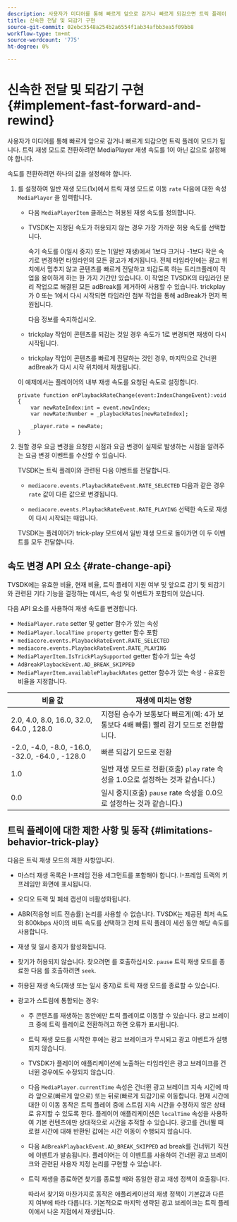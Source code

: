 ```yaml
---
description: 사용자가 미디어를 통해 빠르게 앞으로 감거나 빠르게 되감으면 트릭 플레이 모드가 됩니다. 트릭 재생 모드로 전환하려면 MediaPlayer 재생 속도를 1이 아닌 값으로 설정해야 합니다.
title: 신속한 전달 및 되감기 구현
source-git-commit: 02ebc3548a254b2a6554f1ab34afbb3ea5f09bb8
workflow-type: tm+mt
source-wordcount: '775'
ht-degree: 0%

---
```


# 신속한 전달 및 되감기 구현 {#implement-fast-forward-and-rewind}

사용자가 미디어를 통해 빠르게 앞으로 감거나 빠르게 되감으면 트릭 플레이 모드가 됩니다. 트릭 재생 모드로 전환하려면 MediaPlayer 재생 속도를 1이 아닌 값으로 설정해야 합니다.

속도를 전환하려면 하나의 값을 설정해야 합니다.

1. 를 설정하여 일반 재생 모드(1x)에서 트릭 재생 모드로 이동 `rate` 다음에 대한 속성 `MediaPlayer` 을 입력합니다.

   * 다음 `MediaPlayerItem` 클래스는 허용된 재생 속도를 정의합니다.
   * TVSDK는 지정된 속도가 허용되지 않는 경우 가장 가까운 허용 속도를 선택합니다.

     속기 속도를 0(일시 중지) 또는 1(일반 재생)에서 1보다 크거나 -1보다 작은 속기로 변경하면 타임라인의 모든 광고가 제거됩니다. 전체 타임라인에는 광고 위치에서 멈추지 않고 콘텐츠를 빠르게 전달하고 되감도록 하는 트리크플레이 작업을 용이하게 하는 한 가지 기간만 있습니다. 이 작업은 TVSDK의 타임라인 분리 작업으로 해결된 모든 adBreak를 제거하여 사용할 수 있습니다. trickplay가 0 또는 1에서 다시 시작되면 타임라인 첨부 작업을 통해 adBreak가 먼저 복원됩니다.

     다음 정보를 숙지하십시오.

   * trickplay 작업이 콘텐츠를 되감는 것일 경우 속도가 1로 변경되면 재생이 다시 시작됩니다.
   * trickplay 작업이 콘텐츠를 빠르게 전달하는 것인 경우, 마지막으로 건너뛴 adBreak가 다시 시작 위치에서 재생됩니다.

   이 예제에서는 플레이어의 내부 재생 속도를 요청된 속도로 설정합니다.

   ```
   private function onPlaybackRateChange(event:IndexChangeEvent):void { 
       var newRateIndex:int = event.newIndex; 
       var newRate:Number = _playbackRates[newRateIndex]; 
   
       _player.rate = newRate; 
   } 
   ```

1. 원할 경우 요금 변경을 요청한 시점과 요금 변경이 실제로 발생하는 시점을 알려주는 요금 변경 이벤트를 수신할 수 있습니다.

   TVSDK는 트릭 플레이와 관련된 다음 이벤트를 전달합니다.

   * `mediacore.events.PlaybackRateEvent.RATE_SELECTED` 다음과 같은 경우 `rate` 값이 다른 값으로 변경됩니다.

   * `mediacore.events.PlaybackRateEvent.RATE_PLAYING` 선택한 속도로 재생이 다시 시작되는 때입니다.

   TVSDK는 플레이어가 trick-play 모드에서 일반 재생 모드로 돌아가면 이 두 이벤트를 모두 전달합니다.

## 속도 변경 API 요소 {#rate-change-api}

TVSDK에는 유효한 비율, 현재 비율, 트릭 플레이 지원 여부 및 앞으로 감기 및 되감기와 관련된 기타 기능을 결정하는 메서드, 속성 및 이벤트가 포함되어 있습니다.

다음 API 요소를 사용하여 재생 속도를 변경합니다.

* `MediaPlayer.rate` setter 및 getter 함수가 있는 속성
* `MediaPlayer.localTime property` getter 함수 포함
* `mediacore.events.PlaybackRateEvent.RATE_SELECTED`
* `mediacore.events.PlaybackRateEvent.RATE_PLAYING`
* `MediaPlayerItem.IsTrickPlaySupported` getter 함수가 있는 속성
* `AdBreakPlaybackEvent.AD_BREAK_SKIPPED`
* `MediaPlayerItem.availablePlaybackRates` getter 함수가 있는 속성 - 유효한 비율을 지정합니다.

| 비율 값 | 재생에 미치는 영향 |
|---|---|
| 2.0, 4.0, 8.0, 16.0, 32.0, 64.0  , 128.0 | 지정된 승수가 보통보다 빠르게(예: 4가 보통보다 4배 빠름) 빨리 감기 모드로 전환합니다. |
| -2.0, -4.0, -8.0, -16.0, -32.0, -64.0  , -128.0 | 빠른 되감기 모드로 전환 |
| 1.0 | 일반 재생 모드로 전환(호출) `play` rate 속성을 1.0으로 설정하는 것과 같습니다.) |
| 0.0 | 일시 중지(호출) `pause` rate 속성을 0.0으로 설정하는 것과 같습니다.) |

## 트릭 플레이에 대한 제한 사항 및 동작 {#limitations-behavior-trick-play}

다음은 트릭 재생 모드의 제한 사항입니다.

* 마스터 재생 목록은 I-프레임 전용 세그먼트를 포함해야 합니다. I-프레임 트랙의 키 프레임만 화면에 표시됩니다.
* 오디오 트랙 및 폐쇄 캡션이 비활성화됩니다.
* ABR(적응형 비트 전송률) 논리를 사용할 수 없습니다. TVSDK는 제공된 최저 속도와 800kbps 사이의 비트 속도를 선택하고 전체 트릭 플레이 세션 동안 해당 속도를 사용합니다.
* 재생 및 일시 중지가 활성화됩니다.
* 찾기가 허용되지 않습니다. 찾으려면 를 호출하십시오. `pause` 트릭 재생 모드를 종료한 다음 를 호출하려면 `seek`.

* 허용된 재생 속도(재생 또는 일시 중지)로 트릭 재생 모드를 종료할 수 있습니다.
* 광고가 스트림에 통합되는 경우:

   * 주 콘텐츠를 재생하는 동안에만 트릭 플레이로 이동할 수 있습니다. 광고 브레이크 중에 트릭 플레이로 전환하려고 하면 오류가 표시됩니다.
   * 트릭 재생 모드를 시작한 후에는 광고 브레이크가 무시되고 광고 이벤트가 실행되지 않습니다.
   * TVSDK가 플레이어 애플리케이션에 노출하는 타임라인은 광고 브레이크를 건너뛴 경우에도 수정되지 않습니다.
   * 다음 `MediaPlayer.currentTime` 속성은 건너뛴 광고 브레이크 지속 시간에 따라 앞으로(빠르게 앞으로) 또는 뒤로(빠르게 되감기)로 이동합니다. 현재 시간에 대한 이 이동 동작은 트릭 플레이 중에 스트림 지속 시간을 수정하지 않은 상태로 유지할 수 있도록 한다. 플레이어 애플리케이션은 `localTime` 속성을 사용하여 기본 컨텐츠에만 상대적으로 시간을 추적할 수 있습니다. 광고를 건너뛸 때 로컬 시간에 대해 반환된 값에는 시간 이동이 수행되지 않습니다.

   * 다음 `AdBreakPlaybackEvent.AD_BREAK_SKIPPED` ad break를 건너뛰기 직전에 이벤트가 발송됩니다. 플레이어는 이 이벤트를 사용하여 건너뛴 광고 브레이크와 관련된 사용자 지정 논리를 구현할 수 있습니다.
   * 트릭 재생을 종료하면 찾기를 종료할 때와 동일한 광고 재생 정책이 호출됩니다.

     따라서 찾기와 마찬가지로 동작은 애플리케이션의 재생 정책이 기본값과 다른지 여부에 따라 다릅니다. 기본적으로 마지막 생략된 광고 브레이크는 트릭 플레이에서 나온 지점에서 재생됩니다.

